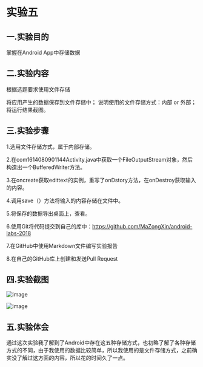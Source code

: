 # 实验五
 ## 一.实验目的
 
 掌握在Android App中存储数据
 
 ## 二.实验内容
 
 根据选题要求使用文件存储
 
 将应用产生的数据保存到文件存储中；
 说明使用的文件存储方式：内部 or 外部；
 将运行结果截图。
 
 ## 三.实验步骤
 
 1.选用文件存储方式，属于内部存储。

 2.在com1614080901144Activity.java中获取一个FileOutputStream对象，然后构造出一个BufferedWriter方法。
 
 3.在oncreate获取edittext的实例，重写了onDstory方法，在onDestroy获取输入的内容。
 
 4.调用save（）方法将输入的内容存储在文件中。  
 
 5.将保存的数据导出桌面上，查看。
 
 6.使用Git将代码提交到自己的库中：https://github.com/MaZongXin/android-labs-2018
 
 7.在GitHub中使用Markdown文件编写实验报告  
 
 8.在自己的GitHub库上创建和发送Pull Request
 ## 四.实验截图
 

 ![image](https://github.com/1614080901144/android-labs-2018/blob/master/com1614080901144/%E5%AE%9E%E9%AA%8C5%E6%88%AA%E5%9B%BE%20(2).PNG)

 ![image](https://github.com/1614080901144/android-labs-2018/blob/master/com1614080901144/%E5%AE%9E%E9%AA%8C5%E6%88%AA%E5%9B%BE%20(1).PNG)

 
 ## 五.实验体会
 
 通过这次实验我了解到了Android中存在这五种存储方式，也初略了解了各种存储方式的不同，由于我使用的数据比较简单，所以我使用的是文件存储方式，之前确实没了解过这方面的内容，所以花的时间久了一点。

